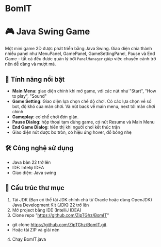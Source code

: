 # BomIT
# 🎮 Java Swing Game

Một mini game 2D được phát triển bằng Java Swing. Giao diện chia thành nhiều panel như MenuPanel, GamePanel, GameSettingPanel, Pause và End Game – tất cả đều được quản lý bởi `PanelManager` giúp việc chuyển cảnh trở nên dễ dàng và mượt mà.

## 🚀 Tính năng nổi bật
- **Main Menu**: giao diện chính khi mở game, với các nút như "Start", "How to play", "Sound"
- **Game Setting**:  Giao diện lựa chọn chế độ chơi. Có các lựa chọn về số bot, độ khó của màn chơi. Và nút back về main menu, next tới màn chơi chính
- **Gameplay**: cơ chế chơi đơn giản.
- **Pause Dialog**: hộp thoại tạm dừng game, có nút Resume và Main Menu
- **End Game Dialog**: hiển thị khi người chơi kết thúc trận
- Giao diện nút được bo tròn, có hiệu ứng hover, đổ bóng nhẹ

## 🛠 Công nghệ sử dụng
- Java bản 22 trở lên
- IDE: Inteliji IDEA
- Giao diện: Java swing

## 🧱 Cấu trúc thư mục
1. Tải JDK (Bạn có thể tải JDK chính chủ từ Oracle hoặc dùng OpenJDK)
    Java Development Kit (JDK) 22 trở lên
2. Mở project bằng IDE (IntelliJ IDEA)
3. Clone repo "https://github.com/ZipTGhz/BomIT"
- git clone https://github.com/ZipTGhz/BomIT.git.
- Hoặc tải ZIP và giải nén
4. Chạy BomIT.java